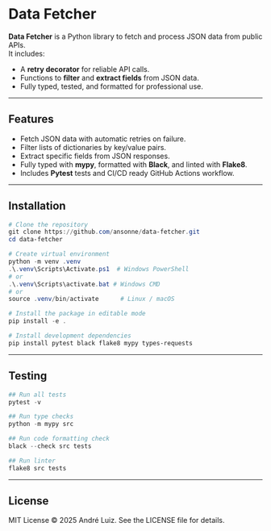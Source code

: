# Data Fetcher

**Data Fetcher** is a Python library to fetch and process JSON data from public APIs.  
It includes:

- A **retry decorator** for reliable API calls.
- Functions to **filter** and **extract fields** from JSON data.
- Fully typed, tested, and formatted for professional use.

---

## Features

- Fetch JSON data with automatic retries on failure.
- Filter lists of dictionaries by key/value pairs.
- Extract specific fields from JSON responses.
- Fully typed with **mypy**, formatted with **Black**, and linted with **Flake8**.
- Includes **Pytest** tests and CI/CD ready GitHub Actions workflow.

---

## Installation

```powershell
# Clone the repository
git clone https://github.com/ansonne/data-fetcher.git
cd data-fetcher

# Create virtual environment
python -m venv .venv
.\.venv\Scripts\Activate.ps1  # Windows PowerShell
# or
.\.venv\Scripts\activate.bat # Windows CMD
# or
source .venv/bin/activate      # Linux / macOS

# Install the package in editable mode
pip install -e .

# Install development dependencies
pip install pytest black flake8 mypy types-requests
```

---

## Testing

```powershell
## Run all tests
pytest -v

## Run type checks
python -m mypy src

## Run code formatting check
black --check src tests

## Run linter
flake8 src tests
```

---

## License

MIT License © 2025 André Luiz. See the LICENSE file for details.
